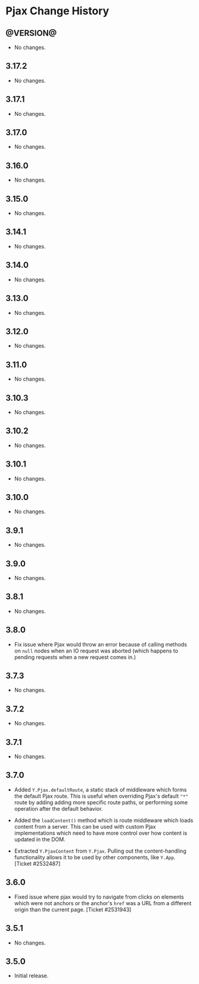 Pjax Change History
===================

@VERSION@
------

* No changes.

3.17.2
------

* No changes.

3.17.1
------

* No changes.

3.17.0
------

* No changes.

3.16.0
------

* No changes.

3.15.0
------

* No changes.

3.14.1
------

* No changes.

3.14.0
------

* No changes.

3.13.0
------

* No changes.

3.12.0
------

* No changes.

3.11.0
------

* No changes.

3.10.3
------

* No changes.

3.10.2
------

* No changes.

3.10.1
------

* No changes.

3.10.0
------

* No changes.

3.9.1
-----

* No changes.

3.9.0
-----

* No changes.

3.8.1
-----

* No changes.

3.8.0
-----

* Fix issue where Pjax would throw an error because of calling methods on `null`
  nodes when an IO request was aborted (which happens to pending requests when
  a new request comes in.)


3.7.3
-----

* No changes.


3.7.2
-----

* No changes.


3.7.1
-----

* No changes.


3.7.0
-----

* Added `Y.Pjax.defaultRoute`, a static stack of middleware which forms the
  default Pjax route. This is useful when overriding Pjax's default `"*"` route
  by adding adding more specific route paths, or performing some operation after
  the default behavior.

* Added the `loadContent()` method which is route middleware which loads content
  from a server. This can be used with custom Pjax implementations which need to
  have more control over how content is updated in the DOM.

* Extracted `Y.PjaxContent` from `Y.Pjax`. Pulling out the content-handling
  functionality allows it to be used by other components, like `Y.App`.
  [Ticket #2532487]


3.6.0
-----

* Fixed issue where pjax would try to navigate from clicks on elements which
  were not anchors or the anchor's `href` was a URL from a different origin than
  the current page. [Ticket #2531943]


3.5.1
-----

* No changes.


3.5.0
-----

* Initial release.
